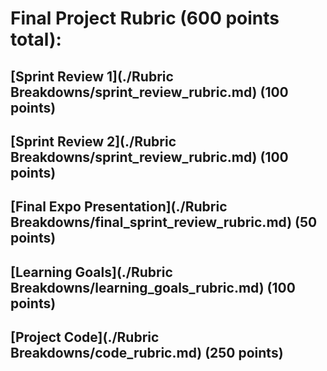 # Final Project Rubric (600 points total):
## [Sprint Review 1](./Rubric Breakdowns/sprint_review_rubric.md) (100 points)
## [Sprint Review 2](./Rubric Breakdowns/sprint_review_rubric.md) (100 points)
## [Final Expo Presentation](./Rubric Breakdowns/final_sprint_review_rubric.md) (50 points)
## [Learning Goals](./Rubric Breakdowns/learning_goals_rubric.md) (100 points)
## [Project Code](./Rubric Breakdowns/code_rubric.md) (250 points)
